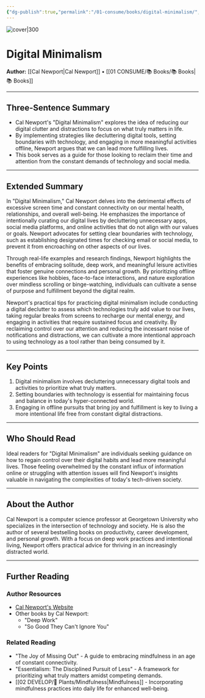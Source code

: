 ```yaml
---
{"dg-publish":true,"permalink":"/01-consume/books/digital-minimalism/","title":"Digital Minimalism","created":"2025-07-26","updated":"2025-07-26"}
---
```


![cover|300](https://m.media-amazon.com/images/I/81x+9opgESL._SL1500_.jpg)

# Digital Minimalism

**Author:** [[Cal Newport\|Cal Newport]]  • [[01 CONSUME/📚 Books/📚 Books\|📚 Books]]


---

## Three-Sentence Summary
- Cal Newport's "Digital Minimalism" explores the idea of reducing our digital clutter and distractions to focus on what truly matters in life.
- By implementing strategies like decluttering digital tools, setting boundaries with technology, and engaging in more meaningful activities offline, Newport argues that we can lead more fulfilling lives.
- This book serves as a guide for those looking to reclaim their time and attention from the constant demands of technology and social media.

---

## Extended Summary
In "Digital Minimalism," Cal Newport delves into the detrimental effects of excessive screen time and constant connectivity on our mental health, relationships, and overall well-being. He emphasizes the importance of intentionally curating our digital lives by decluttering unnecessary apps, social media platforms, and online activities that do not align with our values or goals. Newport advocates for setting clear boundaries with technology, such as establishing designated times for checking email or social media, to prevent it from encroaching on other aspects of our lives.

Through real-life examples and research findings, Newport highlights the benefits of embracing solitude, deep work, and meaningful leisure activities that foster genuine connections and personal growth. By prioritizing offline experiences like hobbies, face-to-face interactions, and nature exploration over mindless scrolling or binge-watching, individuals can cultivate a sense of purpose and fulfillment beyond the digital realm.

Newport's practical tips for practicing digital minimalism include conducting a digital declutter to assess which technologies truly add value to our lives, taking regular breaks from screens to recharge our mental energy, and engaging in activities that require sustained focus and creativity. By reclaiming control over our attention and reducing the incessant noise of notifications and distractions, we can cultivate a more intentional approach to using technology as a tool rather than being consumed by it.

---

## Key Points
1. Digital minimalism involves decluttering unnecessary digital tools and activities to prioritize what truly matters.
2. Setting boundaries with technology is essential for maintaining focus and balance in today's hyper-connected world.
3. Engaging in offline pursuits that bring joy and fulfillment is key to living a more intentional life free from constant digital distractions.

---

## Who Should Read
Ideal readers for "Digital Minimalism" are individuals seeking guidance on how to regain control over their digital habits and lead more meaningful lives. Those feeling overwhelmed by the constant influx of information online or struggling with attention issues will find Newport's insights valuable in navigating the complexities of today's tech-driven society.

---

## About the Author
Cal Newport is a computer science professor at Georgetown University who specializes in the intersection of technology and society. He is also the author of several bestselling books on productivity, career development, and personal growth. With a focus on deep work practices and intentional living, Newport offers practical advice for thriving in an increasingly distracted world.

---

## Further Reading

### Author Resources
- [Cal Newport's Website](https://www.calnewport.com/)
- Other books by Cal Newport:
  - "Deep Work"
  - "So Good They Can't Ignore You"

### Related Reading
- "The Joy of Missing Out" - A guide to embracing mindfulness in an age of constant connectivity.
- "Essentialism: The Disciplined Pursuit of Less" - A framework for prioritizing what truly matters amidst competing demands.
- [[02 DEVELOP/🌿 Plants/Mindfulness\|Mindfulness]] - Incorporating mindfulness practices into daily life for enhanced well-being.
